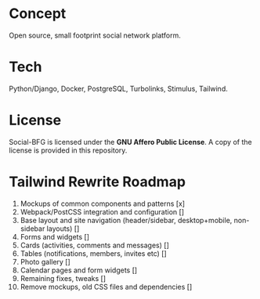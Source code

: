 # Concept

Open source, small footprint social network platform.

# Tech

Python/Django, Docker, PostgreSQL, Turbolinks, Stimulus, Tailwind.

# License

Social-BFG is licensed under the **GNU Affero Public License**. A copy of the license is provided in this repository.

# Tailwind Rewrite Roadmap

1. Mockups of common components and patterns [x]
2. Webpack/PostCSS integration and configuration []
3. Base layout and site navigation (header/sidebar, desktop+mobile, non-sidebar layouts) []
4. Forms and widgets []
5. Cards (activities, comments and messages) []
6. Tables (notifications, members, invites etc) []
7. Photo gallery []
8. Calendar pages and form widgets []
9. Remaining fixes, tweaks []
10. Remove mockups, old CSS files and dependencies []
